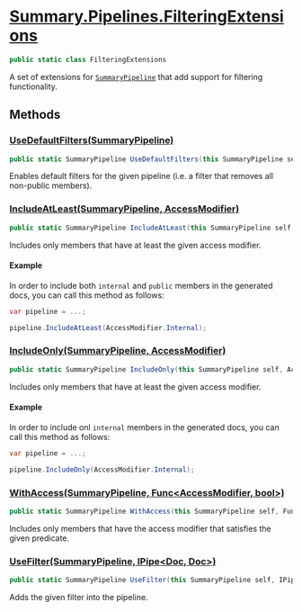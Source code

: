 # [Summary.Pipelines.FilteringExtensions](../src/Core/Pipelines/SummaryPipelineFilteringExtensions.cs#L9)
```cs
public static class FilteringExtensions
```

A set of extensions for [`SummaryPipeline`](./Summary.Pipelines.SummaryPipeline.md) that add support for filtering functionality.

## Methods
### [UseDefaultFilters(SummaryPipeline)](../src/Core/Pipelines/SummaryPipelineFilteringExtensions.cs#L14)
```cs
public static SummaryPipeline UseDefaultFilters(this SummaryPipeline self)
```

Enables default filters for the given pipeline (i.e. a filter that removes all non-public members).

### [IncludeAtLeast(SummaryPipeline, AccessModifier)](../src/Core/Pipelines/SummaryPipelineFilteringExtensions.cs#L29)
```cs
public static SummaryPipeline IncludeAtLeast(this SummaryPipeline self, AccessModifier access)
```

Includes only members that have at least the given access modifier.

#### Example
In order to include both `internal` and `public` members in the generated docs,
you can call this method as follows:
```cs
var pipeline = ...;

pipeline.IncludeAtLeast(AccessModifier.Internal);
```

### [IncludeOnly(SummaryPipeline, AccessModifier)](../src/Core/Pipelines/SummaryPipelineFilteringExtensions.cs#L44)
```cs
public static SummaryPipeline IncludeOnly(this SummaryPipeline self, AccessModifier access)
```

Includes only members that have at least the given access modifier.

#### Example
In order to include onl `internal` members in the generated docs,
you can call this method as follows:
```cs
var pipeline = ...;

pipeline.IncludeOnly(AccessModifier.Internal);
```

### [WithAccess(SummaryPipeline, Func&lt;AccessModifier, bool&gt;)](../src/Core/Pipelines/SummaryPipelineFilteringExtensions.cs#L50)
```cs
public static SummaryPipeline WithAccess(this SummaryPipeline self, Func&lt;AccessModifier, bool&gt; p)
```

Includes only members that have the access modifier that satisfies the given predicate.

### [UseFilter(SummaryPipeline, IPipe&lt;Doc, Doc&gt;)](../src/Core/Pipelines/SummaryPipelineFilteringExtensions.cs#L67)
```cs
public static SummaryPipeline UseFilter(this SummaryPipeline self, IPipe&lt;Doc, Doc&gt; filter)
```

Adds the given filter into the pipeline.

